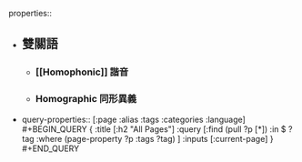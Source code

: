 properties::

- ## 雙關語
	- ### [[Homophonic]] 諧音
	- ### Homographic 同形異義
- query-properties:: [:page :alias :tags :categories :language]
  #+BEGIN_QUERY
  {
      :title [:h2 "All Pages"]
      :query [:find (pull ?p [*])
      :in $ ?tag
      :where
          (page-property ?p :tags ?tag)
      ]
      :inputs [:current-page]
  }
  #+END_QUERY